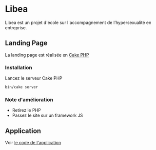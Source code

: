 # Libea

Libea est un projet d'école sur l'accompagnement de l’hypersexualité en entreprise.

## Landing Page

La landing page est réalisée en [Cake PHP](https://cakephp.org/) 

### Installation

Lancez le serveur Cake PHP

```bash
bin/cake server
```

### Note d'amélioration 

- Retirez le PHP
- Passez le site sur un framework JS

## Application

Voir [le code de l'application](https://github.com/cobenji/libea-app-vuejs)
